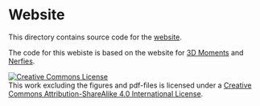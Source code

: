 # Website

This directory contains source code for the [website](https://gc-ref.github.io/).

The code for this webiste is based on the website for [3D Moments](https://github.com/3d-moments/3d-moments.github.io) and [Nerfies](https://github.com/nerfies/nerfies.github.io).

<a rel="license" href="http://creativecommons.org/licenses/by-sa/4.0/"><img alt="Creative Commons License" style="border-width:0" src="https://i.creativecommons.org/l/by-sa/4.0/88x31.png" /></a><br />This work excluding the figures and pdf-files is licensed under a <a rel="license" href="http://creativecommons.org/licenses/by-sa/4.0/">Creative Commons Attribution-ShareAlike 4.0 International License</a>.
